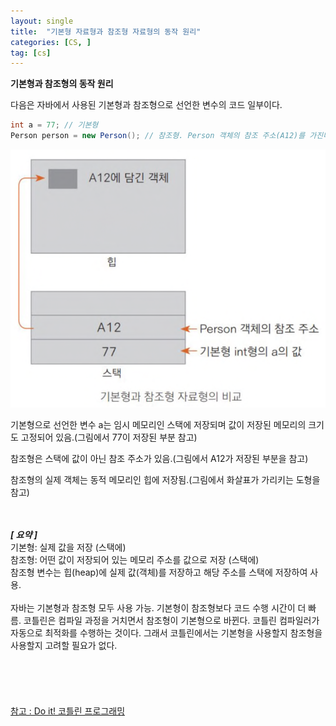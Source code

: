 ```yaml
---
layout: single
title:  "기본형 자료형과 참조형 자료형의 동작 원리"
categories: [CS, ]
tag: [cs]
---
```


**기본형과 참조형의 동작 원리**

다음은 자바에서 사용된 기본형과 참조형으로 선언한 변수의 코드 일부이다.
```java
int a = 77; // 기본형
Person person = new Person(); // 참조형. Person 객체의 참조 주소(A12)를 가진다.
```

![primitive-and-reference](/images/2023-04-27-primitive-data-type-and-reference-type/primitive-and-reference.png)

기본형으로 선언한 변수 a는 임시 메모리인 스택에 저장되며 값이 저장된 메모리의 크기도 고정되어 있음.(그림에서 77이 저장된 부분 참고)

참조형은 스택에 값이 아닌 참조 주소가 있음.(그림에서 A12가 저장된 부분을 참고)

참조형의 실제 객체는 동적 메모리인 힙에 저장됨.(그림에서 화살표가 가리키는 도형을 참고)
<br>
<br>
<br>

***[ 요약 ]***
<br>
기본형: 실제 값을 저장 (스택에)
<br>
참조형: 어떤 값이 저장되어 있는 메모리 주소를 값으로 저장 (스택에)
<br>
참조형 변수는 힙(heap)에 실제 값(객체)를 저장하고 해당 주소를 스택에 저장하여 사용.
<br>
<br>
자바는 기본형과 참조형 모두 사용 가능. 기본형이 참조형보다 코드 수행 시간이 더 빠름. 코틀린은 컴파일 과정을 거치면서 참조형이 기본형으로 바뀐다. 코틀린 컴파일러가 자동으로 최적화를 수행하는 것이다. 그래서 코틀린에서는 기본형을 사용할지 참조형을 사용할지 고려할 필요가 없다.
<br>
<br>
<br>
<br>
<br>
<br>
[참고 : Do it! 코틀린 프로그래밍](http://www.yes24.com/Product/Goods/74035266)